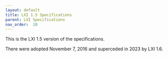 ```yaml
---
layout: default
title: LXI 1.5 Specifications
parent: LXI Specifications
nav_order:  10
---
```


This is the LXI 1.5 version of  the specifications.

There were adopted November 7, 2016 and superceded in 2023 by LXI 1.6.

